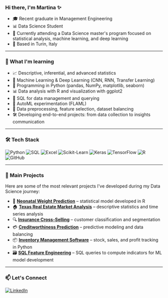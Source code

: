 ### Hi there, I'm Martina ✨

* 🎓 Recent graduate in Management Engineering 
* 📊 Data Science Student
* 🚀 Currently attending a Data Science master's program focused on statistical analysis, machine learning, and deep learning 
* 📍 Based in Turin, Italy 

---

### 🧠 What I'm learning

* 📈 Descriptive, inferential, and advanced statistics
* 🤖 Machine Learning & Deep Learning (CNN, RNN, Transfer Learning)
* 🐍 Programming in Python (pandas, NumPy, matplotlib, seaborn)
* 📊 Data analysis with R and visualization with ggplot2
* 💾 SQL for data management and querying
* 🧪 AutoML experimentation (FLAML)
* 📂 Data preprocessing, feature selection, dataset balancing
* 🛠 Developing end-to-end projects: from data collection to insights communication

---

### 🛠 Tech Stack
![Python](https://img.shields.io/badge/Python-3776AB?style=for-the-badge&logo=python&logoColor=white)
![SQL](https://img.shields.io/badge/SQL-4479A1?style=for-the-badge&logo=postgresql&logoColor=white)
![Excel](https://img.shields.io/badge/Excel-217346?style=for-the-badge&logo=microsoft-excel&logoColor=white)
![Scikit-Learn](https://img.shields.io/badge/scikit--learn-F7931E?style=for-the-badge&logo=scikit-learn&logoColor=white)
![Keras](https://img.shields.io/badge/Keras-D00000?style=for-the-badge&logo=keras&logoColor=white)
![TensorFlow](https://img.shields.io/badge/TensorFlow-FF6F00?style=for-the-badge&logo=tensorflow&logoColor=white)
![R](https://img.shields.io/badge/R-276DC3?style=for-the-badge&logo=r&logoColor=white)
![GitHub](https://img.shields.io/badge/GitHub-181717?style=for-the-badge&logo=github)

---
### 📂 Main Projects
Here are some of the most relevant projects I've developed during my Data Science journey:
- 🧮 [**Neonatal Weight Prediction**](https://github.com/MartinaArgento/predict-baby-weight) – statistical model developed in R  
- 🏠 [**Texas Real Estate Market Analysis**](https://github.com/MartinaArgento/real-estate-texas-analysis) – descriptive statistics and time series analysis  
- 🔍 [**Insurance Cross-Selling**](https://github.com/MartinaArgento/insurance-cross-selling) – customer classification and segmentation  
- 💳 [**Creditworthiness Prediction**](https://github.com/MartinaArgento/creditworthiness-prediction) – predictive modeling and data balancing 
- 📦 [**Inventory Management Software**](https://github.com/MartinaArgento/vegan-store-manager) – stock, sales, and profit tracking in Python  
- 🗃 [**SQL Feature Engineering**](https://github.com/MartinaArgento/sql-feature-engineering) – SQL queries to compute indicators for ML model development


---

### 📫 Let's Connect
[![LinkedIn](https://img.shields.io/badge/LinkedIn-0A66C2?style=for-the-badge&logo=linkedin&logoColor=white)](https://www.linkedin.com/in/martinaargento/)




<!--
### 📊 GitHub Stats
![Martina's GitHub stats](https://github-readme-stats.vercel.app/api?username=MartinaArgento&show_icons=true&theme=radical)
![Top Langs](https://github-readme-stats.vercel.app/api/top-langs/?username=MartinaArgento&layout=compact&theme=radical)
-->

